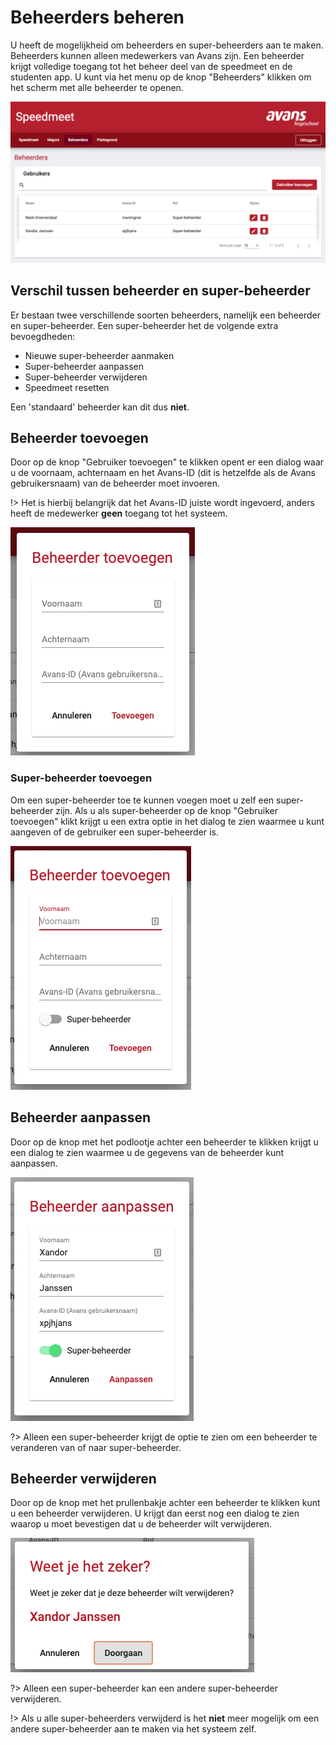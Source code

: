 # Beheerders beheren

U heeft de mogelijkheid om beheerders en super-beheerders aan te maken. Beheerders kunnen alleen medewerkers van Avans zijn. Een beheerder krijgt volledige toegang tot het beheer deel van de speedmeet en de studenten app. U kunt via het menu op de knop "Beheerders" klikken om het scherm met alle beheerder te openen.

![Beheerders](../media/web-beheerders.png)

## Verschil tussen beheerder en super-beheerder

Er bestaan twee verschillende soorten beheerders, namelijk een beheerder en super-beheerder. Een super-beheerder het de volgende extra bevoegdheden:

- Nieuwe super-beheerder aanmaken
- Super-beheerder aanpassen
- Super-beheerder verwijderen
- Speedmeet resetten

Een 'standaard' beheerder kan dit dus **niet**.

## Beheerder toevoegen

Door op de knop "Gebruiker toevoegen" te klikken opent er een dialog waar u de voornaam, achternaam en het Avans-ID (dit is hetzelfde als de Avans gebruikersnaam) van de beheerder moet invoeren.

!> Het is hierbij belangrijk dat het Avans-ID juiste wordt ingevoerd, anders heeft de medewerker **geen** toegang tot het systeem.

![Beheerder toevoegen](../media/web-beheerder-toevoegen.png)

### Super-beheerder toevoegen

Om een super-beheerder toe te kunnen voegen moet u zelf een super-beheerder zijn. Als u als super-beheerder op de knop "Gebruiker toevoegen" klikt krijgt u een extra optie in het dialog te zien waarmee u kunt aangeven of de gebruiker een super-beheerder is.

![Super-beheerder toevoegen](../media/web-super-beheerder-toevoegen.png)

## Beheerder aanpassen

Door op de knop met het podlootje achter een beheerder te klikken krijgt u een dialog te zien waarmee u de gegevens van de beheerder kunt aanpassen.

![Beheerder aanpassen](../media/web-beheerder-aanpassen.png)

?> Alleen een super-beheerder krijgt de optie te zien om een beheerder te veranderen van of naar super-beheerder.

## Beheerder verwijderen

Door op de knop met het prullenbakje achter een beheerder te klikken kunt u een beheerder verwijderen. U krijgt dan eerst nog een dialog te zien waarop u moet bevestigen dat u de beheerder wilt verwijderen.

![Beheerder verwijderen](../media/web-beheerder-verwijderen.png)

?> Alleen een super-beheerder kan een andere super-beheerder verwijderen.

!> Als u alle super-beheerders verwijderd is het **niet** meer mogelijk om een andere super-beheerder aan te maken via het systeem zelf.
